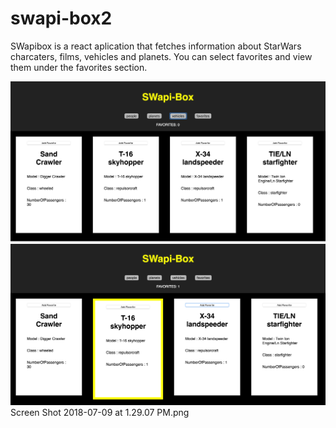# swapi-box2

SWapibox is a react aplication that fetches information about StarWars charcaters, films, vehicles and planets. You can select favorites and view them under the favorites section.


<img src='https://github.com/Awiedenman/swapi-box2/blob/master/Screen%20Shot%202018-07-09%20at%201.28.04%20PM.png'/>
<img src='https://github.com/Awiedenman/swapi-box2/blob/master/Screen%20Shot%202018-07-09%20at%201.28.38%20PM.png'/>
Screen Shot 2018-07-09 at 1.29.07 PM.png
